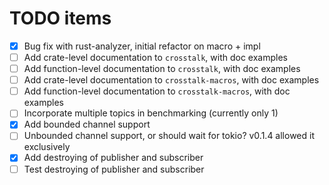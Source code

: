 # TODO items

- [x] Bug fix with rust-analyzer, initial refactor on macro + impl
- [ ] Add crate-level documentation to `crosstalk`, with doc examples
- [ ] Add function-level documentation to `crosstalk`, with doc examples
- [ ] Add crate-level documentation to `crosstalk-macros`, with doc examples
- [ ] Add function-level documentation to `crosstalk-macros`, with doc examples
- [ ] Incorporate multiple topics in benchmarking (currently only 1)
- [x] Add bounded channel support
- [ ] Unbounded channel support, or should wait for tokio? v0.1.4 allowed it exclusively
- [x] Add destroying of publisher and subscriber
- [ ] Test destroying of publisher and subscriber
